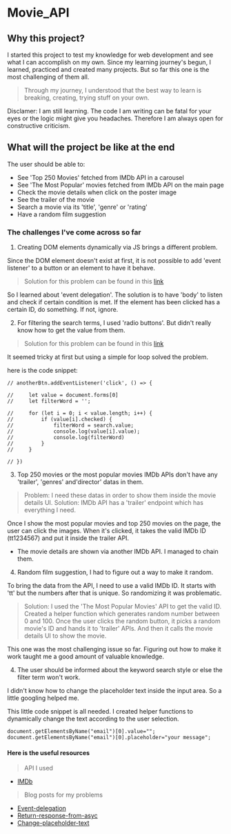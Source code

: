 # Movie_API

## Why this project?

I started this project to test my knowledge for web development and see what I can accomplish on my own. Since my learning journey's begun, I learned, practiced and created many projects. But so far this one is the most challenging of them all.

> Through my journey, I understood that the best way to learn is breaking, creating, trying stuff on your own.

Disclamer: I am still learning. The code I am writing can be fatal for your eyes or the logic might give you headaches. Therefore I am always open for constructive criticism.

## What will the project be like at the end

The user should be able to:

- See 'Top 250 Movies' fetched from IMDb API in a carousel
- See 'The Most Popular' movies fetched from IMDb API on the main page
- Check the movie details when click on the poster image
- See the trailer of the movie
- Search a movie via its 'title', 'genre' or 'rating'
- Have a random film suggestion

### The challenges I've come across so far

1. Creating DOM elements dynamically via JS brings a different problem.

Since the DOM element doesn't exist at first, it is not possible to add 'event listener' to a button or an element to have it behave.

> Solution for this problem can be found in this [link](https://stackoverflow.com/questions/34896106/attach-event-to-dynamic-elements-in-javascript)

So I learned about 'event delegation'. The solution is to have 'body' to listen and check if certain condition is met. If the element has been clicked has a certain ID, do something. If not, ignore.

2. For filtering the search terms, I used 'radio buttons'. But didn't really know how to get the value from them.

> Solution for this problem can be found in this [link](https://stackoverflow.com/questions/15839169/how-to-get-value-of-selected-radio-button)

It seemed tricky at first but using a simple for loop solved the problem.

here is the code snippet:

```
// anotherBtn.addEventListener('click', () => {

//     let value = document.forms[0]
//     let filterWord = '';

//     for (let i = 0; i < value.length; i++) {
//         if (value[i].checked) {
//             filterWord = search.value;
//             console.log(value[i].value);
//             console.log(filterWord)
//         }
//     }

// })
```

3. Top 250 movies or the most popular movies IMDb APIs don't have any 'trailer', 'genres' and'director' datas in them.

> Problem: I need these datas in order to show them inside the movie details UI.
> Solution: IMDb API has a 'trailer' endpoint which has everything I need.

Once I show the most popular movies and top 250 movies on the page, the user can click the images. When it's clicked, it takes the valid IMDb ID (tt1234567) and put it inside the trailer API.

- The movie details are shown via another IMDb API. I managed to chain them.

4. Random film suggestion, I had to figure out a way to make it random.

To bring the data from the API, I need to use a valid IMDb ID. It starts with 'tt' but the numbers after that is unique. So randomizing it was problematic.

> Solution: I used the 'The Most Popular Movies' API to get the valid ID. Created a helper function which generates random number between 0 and 100. Once the user clicks the random button, it picks a random movie's ID and hands it to 'trailer' APIs. And then it calls the movie details UI to show the movie.

This one was the most challenging issue so far. Figuring out how to make it work taught me a good amount of valuable knowledge.

4. The user should be informed about the keyword search style or else the filter term won't work.

I didn't know how to change the placeholder text inside the input area. So a little googling helped me.

This little code snippet is all needed. I created helper functions to dynamically change the text according to the user selection.

```
document.getElementsByName("email")[0].value="";
document.getElementsByName("email")[0].placeholder="your message";
```

#### Here is the useful resources

> API I used

- [IMDb](https://imdb-api.com/api)

> Blog posts for my problems

- [Event-delegation](https://davidwalsh.name/event-delegate)
- [Return-response-from-asyc](https://stackoverflow.com/questions/14220321/how-to-return-the-response-from-an-asynchronous-call)
- [Change-placeholder-text](https://stackoverflow.com/questions/13506481/change-placeholder-text)
